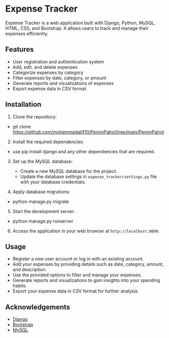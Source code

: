 # Expense Tracker

Expense Tracker is a web application built with Django, Python, MySQL, HTML, CSS, and Bootstrap. It allows users to track and manage their expenses efficiently.

## Features

- User registration and authentication system
- Add, edit, and delete expenses
- Categorize expenses by category
- Filter expenses by date, category, or amount
- Generate reports and visualizations of expenses
- Export expense data in CSV format

## Installation

1. Clone the repository:

 - git clone https://github.com/mohammedatif10/PennyPatrol/tree/main/PennyPatrol
 
 
2. Install the required dependencies:

- use pip install django
and any other dependencies that are required.


3. Set up the MySQL database:
   - Create a new MySQL database for the project.
   - Update the database settings in `expense_tracker/settings.py` file with your database credentials.

4. Apply database migrations:

- python manage.py migrate


5. Start the development server:

- python manage.py runserver


6. Access the application in your web browser at `http://localhost:8000`.

## Usage

- Register a new user account or log in with an existing account.
- Add your expenses by providing details such as date, category, amount, and description.
- Use the provided options to filter and manage your expenses.
- Generate reports and visualizations to gain insights into your spending habits.
- Export your expense data in CSV format for further analysis.

## Acknowledgements

- [Django](https://www.djangoproject.com/)
- [Bootstrap](https://getbootstrap.com/)
- [MySQL](https://www.mysql.com/)




